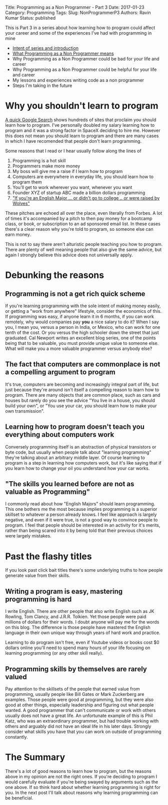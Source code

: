 Title: Programming as a Non Programmer - Part 3
Date: 2017-01-23
Category: Programming 
Tags: 
Slug: NonProgrammerP3
Authors: Ravin Kumar
Status: published

This is Part 3 in a series about how learning how to program could affect
your career and some of the experiences I've had with programming in mine

* [Intent of series and introduction]({filename}NonProgrammer.md)
* [What Programming as a Non Programmer means]({filename}NonProgrammerPart2.md)
* Why Programming as a Non Programmer could be bad for your life and career
* Why Programming as a Non Programmer could be helpful for your life and career
* My lessons and experiences writing code as a non programmer
* Steps I'm taking in the future


# Why you shouldn't learn to program
[A quick Google Search](https://www.google.com/search?q=you+should+learn+to+program)
shows hundreds of sites that proclaim you should learn how to program.
I've personally doubled my salary learning how to program and it was a strong
factor in SpaceX deciding to hire me. However this does not mean you should 
learn to program and there are many cases in which I have recomended that people
don't learn programming.  

Some reasons that I read or I hear usually follow along the lines of  

1. Programming is a hot skill
2. Programmers make more money
3. My boss will give me a raise if I learn how to program
4. Computers are everywhere in everyday life, you should learn how to program them 
5. You'll get to work wherever you want, whenever you want 
6. Founder XYZ of startup ABC made a billion dollars programming
7. ["If you're an English Major ... or didn't go to college .. or were raised by Wolves"](https://www.forbes.com/sites/laurencebradford/2016/06/20/why-every-millennial-should-learn-some-code/2/#)

These pitches are echoed all over the place, even literally from Forbes.
A lot of times it's accompanied by
a pitch to then pay money for a bootcamp class, or book, or subscription
to an ad sponsored email list. In these cases there's a clear reason why
you're told to program, so someone else can earn money.

This is not to say there aren't alturistic people teaching you how to program.
There are plenty of well meaning people that also give the same advice,
but again I strongly believe this advice does not universally apply.

# Debunking the reasons

## Programming is not a get rich quick scheme
If you're learning programming with the sole intent of making money easily,
or getting a "work from anywhere" lifestyle, consider the economics 
of this. If programming was easy, if anyone learn it in 6 months, if you can
work remotely, why would companies pay **you** a nice salary to do it? When I say
you, I mean you, versus a person in India, or Mexico, who can work for one 
tenth of the cost. Or you versus the high schooler down the street that
just graduated. Cal Newport writes an excellent blog series, one of the points
being that to be valuable, you must provide unique value to someone else.
What will make you a more valuable programmer versus anybody else?

## The fact that computers are commonplace is not a compelling argument to program
It's true, computers are becoming and increasingly integral part of life,
but just because they're around isn't itself a compelling reason to
learn how to program. There are many objects that are common place,
such as cars and houses but rarely do you see the advice
"You live in a house, you should build your own", or "You use your car, you
should learn how to make your own transmission". 

## Learning how to program doesn't teach you everything about computers work
Conversely programming itself is an abstraction of physical transistors or byte code,
but usually when people talk about "learning programming" they're talking about
an arbitrary middle layer. Of course learning to program is a step
in learning how computers work, but it's like saying that if you learn
how to change your oil you understand how your car works.

## "The skills you learned before are not as valuable as Programming"
I commonly read about how "English Majors" should learn programming.
This one bothers me the most because implies programming is a superior
skillset to whatever a person already knows. I feel like approach
is largely negative, and even if it were true, is not a good way to convince 
people to program. I feel that people should be interested in an activity
for it's merits, rather than being scared into it by being told that 
their previous choices were largely mistakes.

# Past the flashy titles
If you look past click bait titles there's some underlying truths to 
how people generate value from their skills.

## Writing a program is easy, mastering programming is hard 
I write English. There are other people that
also write English such as JK Rowling, Tom Clancy, and J.R.R. Tolkien.
Yet those people were paid millions of dollars for their words. I doubt
anyone will pay me for the words on this  blog. The difference is those people have mastered
the English language in their own unique way through years of hard work and practice.

Learning to do program isn't free, even if Youtube videos or books cost $0 dollars
online you'll need to spend many hours of your life focusing on learning
programming (or any other skill really). 

## Programming skills by themselves are rarely valued 
Pay attention to the skillsets of the people that earned value from
programming, usually people like Bill Gates or Mark Zuckerberg are examples.
Those people were good at programming, but they were also good at other things,
especially leadership and figuring out what people wanted. A good programmer
that can't communicate or work with others usually does not have a great life.
An unfortunate example of this is Phil Katz, who was an extraordinary programmer,
but had trouble working with others and arguably did not have an ideal life in
his later days. Strongly consider what skills you have that you can work on 
outside of programming constantly.

# The Summary
There's a lot of good reasons to learn how to program, but the reasons
above in my opinion are not the right ones. If you're deciding to program
I would carefully evaluate if you're being swayed by arguments
such as the one above. If so think hard about whether learning programming
is right for you. In the next post I'll talk about reasons why learning
programming can be beneficial.
